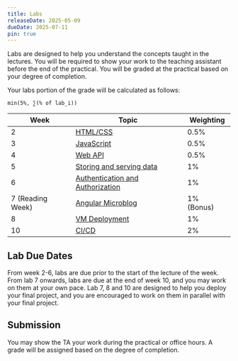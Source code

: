 ```yaml
---
title: Labs
releaseDate: 2025-05-09
dueDate: 2025-07-11
pin: true
---
```


Labs are designed to help you understand the concepts taught in the lectures. You will be required to show your work to the teaching assistant before the end of the practical. You will be graded at the practical based on your degree of completion.

Your labs portion of the grade will be calculated as follows:

```
min(5%, ∑(% of lab_i))
```

| Week             | Topic                                                                       | Weighting  |
| ---------------- | --------------------------------------------------------------------------- | ---------- |
| 2                | [HTML/CSS](https://classroom.github.com/a/w8MZQ41_)                         | 0.5%       |
| 3                | [JavaScript](https://classroom.github.com/a/IcVOxC4I)                       | 0.5%       |
| 4                | [Web API](https://classroom.github.com/a/BZ3rBZAM)                          | 0.5%       |
| 5                | [Storing and serving data](https://classroom.github.com/a/lPld0d7U)         | 1%         |
| 6                | [Authentication and Authorization](https://classroom.github.com/a/EjltqrMQ) | 1%         |
| 7 (Reading Week) | [Angular Microblog](https://classroom.github.com/a/ulDa6IJ1)                | 1% (Bonus) |
| 8                | [VM Deployment](https://classroom.github.com/a/czErC7_3)                    | 1%         |
| 10               | [CI/CD](https://classroom.github.com/a/SX7mq9Mv)                            | 2%         |

## Lab Due Dates

From week 2-6, labs are due prior to the start of the lecture of the week. From lab 7 onwards, labs are due at the end of week
10, and you may work on them at your own pace. Lab 7, 8 and 10 are designed to help you deploy your final project, and you are encouraged to work on them in parallel with your final project.

## Submission

You may show the TA your work during the practical or office hours. A grade will be assigned
based on the degree of completion.
